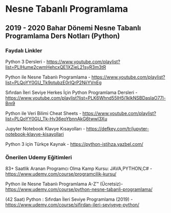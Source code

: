 # Nesne Tabanlı Programlama

## 2019 - 2020 Bahar Dönemi Nesne Tabanlı Programlama Ders Notları (Python)

### Faydalı Linkler

Python 3 Dersleri - https://www.youtube.com/playlist?list=PLIHume2cwmHehcxQE1XZieL21syR3m3tR

Python ile Nesne Tabanlı Programlama - https://www.youtube.com/playlist?list=PLQoYY0GU_Tk9otubzE0rIQrP2NiiYVnEg

Sıfırdan İleri Seviye Herkes İçin Python Programlama Dersleri - https://www.youtube.com/playlist?list=PLK6Whnd55IH5i1klkNSBDasIaO77l-Bm9

Python ile Veri Bilimi Cheat Sheets - https://www.youtube.com/playlist?list=PLQoYY0GU_Tk-Hv36eoYbnnAkG6twwl3Xu

Jupyter Notebook Klavye Kısayolları - https://defkey.com/tr/jupyter-notebook-klavye-kisayollari

Python 3 için Türkçe Kaynak - https://python-istihza.yazbel.com/

### Önerilen Udemy Eğitimleri

83+ Saatlik Aranan Programcı Olma Kamp Kursu: JAVA,PYTHON,C# - https://www.udemy.com/course/programcilik-kursu/

Python ile Nesne Tabanlı Programlama A-Z™ (Ücretsiz)- https://www.udemy.com/course/python-nesne-tabanli-programlama/

(42 Saat) Python : Sıfırdan İleri Seviye Programlama (2019) - https://www.udemy.com/course/sifirdan-ileri-seviyeye-python/
